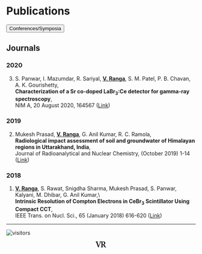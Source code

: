 # Publications
<a href="conf">
<input type=button value="Conferences/Symposia"></a>

## Journals
### 2020
3. S. Panwar, I. Mazumdar, R. Sariyal, **<ins>V. Ranga</ins>**, S. M. Patel, P. B. Chavan, A. K. Gourishetty,\
 **Characterization of a Sr co-doped LaBr<sub>3</sub>:Ce detector for gamma-ray spectroscopy**,\
 NIM A, 20 August 2020, 164567 ([Link](https://doi.org/10.1016/j.nima.2020.164567))

### 2019
2. Mukesh Prasad, **<ins>V. Ranga</ins>**, G. Anil Kumar, R. C. Ramola,\
 **Radiological impact assessment of soil and groundwater of Himalayan regions in Uttarakhand, India**,\
 Journal of Radioanalytical and Nuclear Chemistry, (October 2019) 1-14 ([Link](https://doi.org/10.1007/s10967-019-06827-9)) 

### 2018
1. **<ins>V. Ranga</ins>**, S. Rawat, Snigdha Sharma, Mukesh Prasad, S. Panwar, Kalyani, M. Dhibar, G. Anil Kumar,\  
 **Intrinsic Resolution of Compton Electrons in CeBr<sub>3</sub> Scintillator Using Compact CCT**,\
 IEEE Trans. on Nucl. Sci., 65 (January 2018) 616-620 ([Link](https://doi.org/10.1109/TNS.2017.2779888))

---
![visitors](https://visitor-badge.glitch.me/badge?page_id=rangavirender.site.publ)
<p align="center"><img src="logo_v1.png" width="30"></p>
